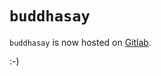 # `buddhasay`

`buddhasay` is now hosted on [Gitlab](https://gitlab.com/luisonthekeyboard/buddhasay).

:-)
